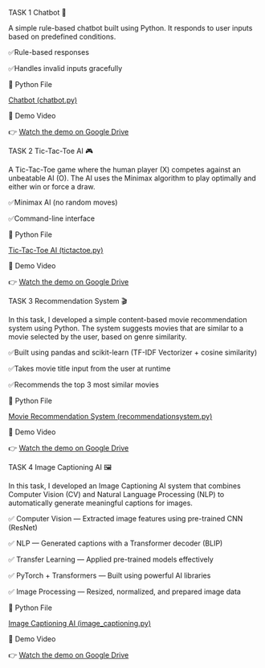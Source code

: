 TASK 1
Chatbot 🤖

A simple rule-based chatbot built using Python. It responds to user inputs based on predefined conditions.

✅Rule-based responses

✅Handles invalid inputs gracefully

📂 Python File

 [Chatbot (chatbot.py)](chatbot.py)  


🎥 Demo Video

👉 [Watch the demo on Google Drive](https://drive.google.com/file/d/1Udf_4pGfUADJPzewlnuYkaxbWKcpNqwX/view?usp=sharing)

TASK 2
Tic-Tac-Toe AI 🎮

A Tic-Tac-Toe game where the human player (X) competes against an unbeatable AI (O). The AI uses the Minimax algorithm to play optimally and either win or force a draw.

✅Minimax AI (no random moves)

✅Command-line interface

📂 Python File

 [Tic-Tac-Toe AI (tictactoe.py)](tictactoe.py)
 
🎥 Demo Video

👉 [Watch the demo on Google Drive](https://drive.google.com/file/d/1M0g5J3SkPXYu-xoJo8bTgslcBRAFB172/view?usp=sharing)

TASK 3
Recommendation System 🎬

In this task, I developed a simple content-based movie recommendation system using Python. The system suggests movies that are similar to a movie selected by the user, based on genre similarity.

✅Built using pandas and scikit-learn (TF-IDF Vectorizer + cosine similarity)

✅Takes movie title input from the user at runtime

✅Recommends the top 3 most similar movies 

📂 Python File

[Movie Recommendation System (recommendationsystem.py)](recommendationsystem.py)

🎥 Demo Video

👉 [Watch the demo on Google Drive](https://drive.google.com/file/d/1yzm2fZRr5GupFRe0PX6Vk9HLN-IRBuAl/view?usp=sharing)


TASK 4
Image Captioning AI 🖼️

In this task, I developed an Image Captioning AI system that combines Computer Vision (CV) and Natural Language Processing (NLP) to automatically generate meaningful captions for images.

✅ Computer Vision — Extracted image features using pre-trained CNN (ResNet)

✅ NLP — Generated captions with a Transformer decoder (BLIP)

✅ Transfer Learning — Applied pre-trained models effectively

✅ PyTorch + Transformers — Built using powerful AI libraries

✅ Image Processing — Resized, normalized, and prepared image data

📂 Python File

[Image Captioning AI (image_captioning.py)](image_captioning.py)

🎥 Demo Video

👉 [Watch the demo on Google Drive](https://drive.google.com/file/d/1WybT9nzN_ibwrgeo1f7n9sINQpVvJMly/view?usp=sharing)












